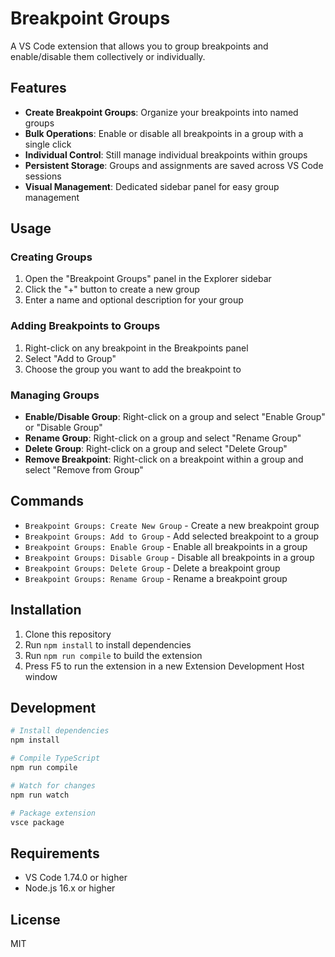 # Breakpoint Groups

A VS Code extension that allows you to group breakpoints and enable/disable them collectively or individually.

## Features

- **Create Breakpoint Groups**: Organize your breakpoints into named groups
- **Bulk Operations**: Enable or disable all breakpoints in a group with a single click
- **Individual Control**: Still manage individual breakpoints within groups
- **Persistent Storage**: Groups and assignments are saved across VS Code sessions
- **Visual Management**: Dedicated sidebar panel for easy group management

## Usage

### Creating Groups

1. Open the "Breakpoint Groups" panel in the Explorer sidebar
2. Click the "+" button to create a new group
3. Enter a name and optional description for your group

### Adding Breakpoints to Groups

1. Right-click on any breakpoint in the Breakpoints panel
2. Select "Add to Group"
3. Choose the group you want to add the breakpoint to

### Managing Groups

- **Enable/Disable Group**: Right-click on a group and select "Enable Group" or "Disable Group"
- **Rename Group**: Right-click on a group and select "Rename Group"
- **Delete Group**: Right-click on a group and select "Delete Group"
- **Remove Breakpoint**: Right-click on a breakpoint within a group and select "Remove from Group"

## Commands

- `Breakpoint Groups: Create New Group` - Create a new breakpoint group
- `Breakpoint Groups: Add to Group` - Add selected breakpoint to a group
- `Breakpoint Groups: Enable Group` - Enable all breakpoints in a group
- `Breakpoint Groups: Disable Group` - Disable all breakpoints in a group
- `Breakpoint Groups: Delete Group` - Delete a breakpoint group
- `Breakpoint Groups: Rename Group` - Rename a breakpoint group

## Installation

1. Clone this repository
2. Run `npm install` to install dependencies
3. Run `npm run compile` to build the extension
4. Press F5 to run the extension in a new Extension Development Host window

## Development

```bash
# Install dependencies
npm install

# Compile TypeScript
npm run compile

# Watch for changes
npm run watch

# Package extension
vsce package
```

## Requirements

- VS Code 1.74.0 or higher
- Node.js 16.x or higher

## License

MIT

